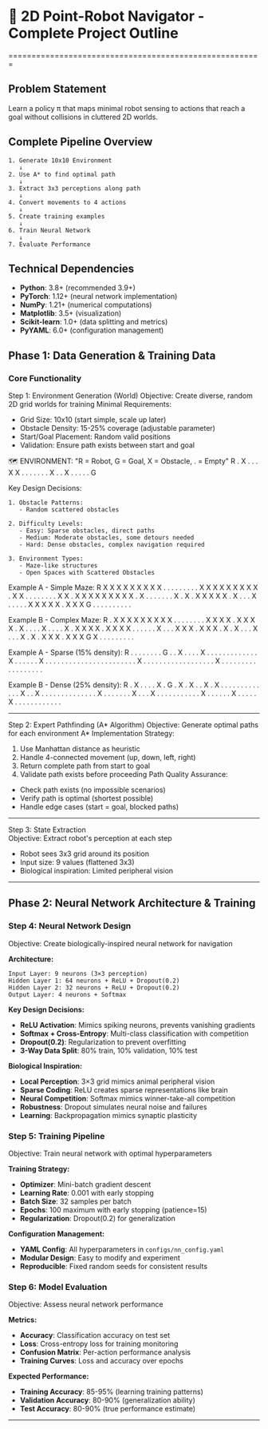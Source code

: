 # 🧠 2D Point-Robot Navigator - Complete Project Outline
=======================================================

## Problem Statement
Learn a policy π that maps minimal robot sensing to actions that reach a goal without collisions in cluttered 2D worlds.

## Complete Pipeline Overview
```
1. Generate 10x10 Environment
   ↓
2. Use A* to find optimal path
   ↓
3. Extract 3x3 perceptions along path
   ↓
4. Convert movements to 4 actions
   ↓
5. Create training examples
   ↓
6. Train Neural Network
   ↓
7. Evaluate Performance
```

## Technical Dependencies
- **Python**: 3.8+ (recommended 3.9+)
- **PyTorch**: 1.12+ (neural network implementation)
- **NumPy**: 1.21+ (numerical computations)
- **Matplotlib**: 3.5+ (visualization)
- **Scikit-learn**: 1.0+ (data splitting and metrics)
- **PyYAML**: 6.0+ (configuration management)

## Phase 1: Data Generation & Training Data
### Core Functionality

Step 1: Environment Generation (World)
Objective: Create diverse, random 2D grid worlds for training
Minimal Requirements:
- Grid Size: 10x10 (start simple, scale up later)
- Obstacle Density: 15-25% coverage (adjustable parameter)
- Start/Goal Placement: Random valid positions
- Validation: Ensure path exists between start and goal

🗺️ ENVIRONMENT:
"R = Robot, G = Goal, X = Obstacle, . = Empty"
R . X . . 
. X X . . 
. . . . . 
X . . X . 
. . . . G 

Key Design Decisions:
```
1. Obstacle Patterns:
   - Random scattered obstacles

2. Difficulty Levels:
   - Easy: Sparse obstacles, direct paths
   - Medium: Moderate obstacles, some detours needed
   - Hard: Dense obstacles, complex navigation required

3. Environment Types:
   - Maze-like structures
   - Open Spaces with Scattered Obstacles
   ```
Example A - Simple Maze:
R X X X X X X X X X
. . . . . . . . . X
X X X X X X X X . X
X . . . . . . . . X
X . X X X X X X X X
X . X . . . . . . .
X . X . X X X X X .
X . . . X . . . . .
X X X X X . X X X G
. . . . . . . . . .

Example B - Complex Maze:
R . X X X X X X X X
X . . . . . . . . X
X X X . X X X X . X
. . . . X . . . . X
. X X X X . X X X X
. . . . . . X . . .
X X X . X X X . X .
X . . . X . . . X .
X . X X X . X X X G
X . . . . . . . . .

Example A - Sparse (15% density):
R . . . . . . . . G
. . X . . . . X . .
. . . . . . . . . .
. X . . . . . . X .
. . . . . . . . . .
. . . . . . . . . .
. . X . . . . . . .
. . . . . . . . . .
. X . . . . . . . .
. . . . . . . . . .

Example B - Dense (25% density):
R . X . . . . X . G
. X . X . . X . X .
. . . . . . . . . .
. . X . . X . . . .
. . . . . . . . . .
X . . . . . . . X .
. . X . . . . . . .
. . . . X . . . . .
. X . . . . . X . .
. . . . . . . . . .

---

Step 2: Expert Pathfinding (A* Algorithm)
Objective: Generate optimal paths for each environment
A* Implementation Strategy:
1. Use Manhattan distance as heuristic
2. Handle 4-connected movement (up, down, left, right)
3. Return complete path from start to goal
4. Validate path exists before proceeding
Path Quality Assurance:
- Check path exists (no impossible scenarios)
- Verify path is optimal (shortest possible)
- Handle edge cases (start = goal, blocked paths)

---
Step 3: State Extraction   
Objective: Extract robot's perception at each step
- Robot sees 3x3 grid around its position
- Input size: 9 values (flattened 3x3)
- Biological inspiration: Limited peripheral vision

---

## Phase 2: Neural Network Architecture & Training

### Step 4: Neural Network Design
Objective: Create biologically-inspired neural network for navigation

**Architecture:**
```
Input Layer: 9 neurons (3×3 perception)
Hidden Layer 1: 64 neurons + ReLU + Dropout(0.2)
Hidden Layer 2: 32 neurons + ReLU + Dropout(0.2)
Output Layer: 4 neurons + Softmax
```

**Key Design Decisions:**
- **ReLU Activation**: Mimics spiking neurons, prevents vanishing gradients
- **Softmax + Cross-Entropy**: Multi-class classification with competition
- **Dropout(0.2)**: Regularization to prevent overfitting
- **3-Way Data Split**: 80% train, 10% validation, 10% test

**Biological Inspiration:**
- **Local Perception**: 3×3 grid mimics animal peripheral vision
- **Sparse Coding**: ReLU creates sparse representations like brain
- **Neural Competition**: Softmax mimics winner-take-all competition
- **Robustness**: Dropout simulates neural noise and failures
- **Learning**: Backpropagation mimics synaptic plasticity

### Step 5: Training Pipeline
Objective: Train neural network with optimal hyperparameters

**Training Strategy:**
- **Optimizer**: Mini-batch gradient descent
- **Learning Rate**: 0.001 with early stopping
- **Batch Size**: 32 samples per batch
- **Epochs**: 100 maximum with early stopping (patience=15)
- **Regularization**: Dropout(0.2) for generalization

**Configuration Management:**
- **YAML Config**: All hyperparameters in `configs/nn_config.yaml`
- **Modular Design**: Easy to modify and experiment
- **Reproducible**: Fixed random seeds for consistent results

### Step 6: Model Evaluation
Objective: Assess neural network performance

**Metrics:**
- **Accuracy**: Classification accuracy on test set
- **Loss**: Cross-entropy loss for training monitoring
- **Confusion Matrix**: Per-action performance analysis
- **Training Curves**: Loss and accuracy over epochs

**Expected Performance:**
- **Training Accuracy**: 85-95% (learning training patterns)
- **Validation Accuracy**: 80-90% (generalization ability)
- **Test Accuracy**: 80-90% (true performance estimate)

---
